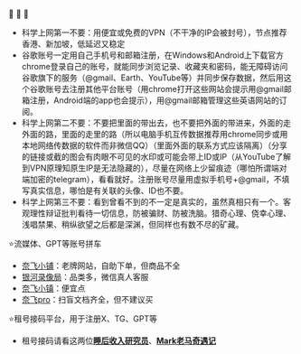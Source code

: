 


:red_circle: :red_circle: :red_circle: 

- 科学上网第一不要：用便宜或免费的VPN（不干净的IP会被封号），节点推荐香港、新加坡，低延迟又稳定
- 谷歌账号一定用自己手机号和邮箱注册，在Windows和Android上下载官方chrome登录自己的账号，就能同步浏览记录、收藏夹和密码，能无障碍访问谷歌旗下的服务（@gmail、Earth、YouTube等）并同步保存数据，然后用这个谷歌账号去注册其他平台账号（用chrome打开这些网站会提示用@gmail邮箱注册，Android端的app也会提示），用@gmail邮箱管理这些英语网站的订阅。
- 科学上网第二不要：不要把里面的带出去，也不要把外面的带进来，外面的走外面的路，里面的走里的路（所以电脑手机互传数据推荐用chrome同步或用本地网络传数据的软件而非微信QQ）（里面外面的联系方式应该隔离）（分享的链接或截的图会有肉眼不可见的水印或可能会带上ID或IP（从YouTube了解到VPN原理知原生IP是无法隐藏的），尽量在网络上少留痕迹（哪怕所谓端对端加密的telegram），看看就好。注册账号尽量用虚拟手机号+@gmail，不填写真实信息，哪怕是有关联的头像、ID也不要。
- 科学上网第三不要：看到曾看不到的不一定是真实的，虽然真相只有一个。客观理性辩证批判看待一切信息，防被骗财、防被洗脑。猎奇心理、侥幸心理、浅唱禁果、稍纵欲望之后都是深渊，但同样也有数不尽的矿藏。

:star:流媒体、GPT等账号拼车

- [奈飞小铺](https://www.ihezu.cn/)：老牌网站，自助下单，但商品不全
- [银河录像局](https://nf.video/)：品类多，微信真人客服
- [奈飞小镇](https://netflixtown.com/)：便宜点
- [奈飞pro](https://naifei.pro/m/)：扫盲文档齐全，但不建议买

:star:租号接码平台，用于注册X、TG、GPT等
- 租号接码请看这两位[**睡后收入研究员**](https://www.youtube.com/@adong12)、[**Mark老马奇遇记**](https://www.youtube.com/@MarkLaoma)
